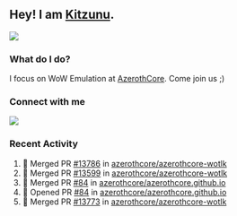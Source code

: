 ## Hey! I am [Kitzunu](https://Github.com/Kitzunu).

<!--<a href="https://github-readme-stats.kitzunu.vercel.app/api?username=Kitzunu&show_icons=true&theme=dark">
  <img align="center" src="https://github-readme-stats.kitzunu.vercel.app/api?username=Kitzunu&show_icons=true&theme=dark" />
</a>-->
<a href="https://github-readme-stats.kitzunu.vercel.app/api?username=Kitzunu&show_icons=true&theme=dark">
  <img align="center" src="https://github-readme-stats.vercel.app/api/top-langs/?username=Kitzunu&layout=compact&theme=dark" />
</a>

### What do I do?

I focus on WoW Emulation at [AzerothCore](https://Github.com/AzerothCore). Come join us ;)

### Connect with me
[![](https://img.shields.io/badge/AzerothCore%20Discord-Connect%20with%20me!-green)](https://discord.com/invite/gkt4y2x)

### Recent Activity

<!--START_SECTION:activity-->
1. 🎉 Merged PR [#13786](https://github.com/azerothcore/azerothcore-wotlk/pull/13786) in [azerothcore/azerothcore-wotlk](https://github.com/azerothcore/azerothcore-wotlk)
2. 🎉 Merged PR [#13599](https://github.com/azerothcore/azerothcore-wotlk/pull/13599) in [azerothcore/azerothcore-wotlk](https://github.com/azerothcore/azerothcore-wotlk)
3. 🎉 Merged PR [#84](https://github.com/azerothcore/azerothcore.github.io/pull/84) in [azerothcore/azerothcore.github.io](https://github.com/azerothcore/azerothcore.github.io)
4. 💪 Opened PR [#84](https://github.com/azerothcore/azerothcore.github.io/pull/84) in [azerothcore/azerothcore.github.io](https://github.com/azerothcore/azerothcore.github.io)
5. 🎉 Merged PR [#13773](https://github.com/azerothcore/azerothcore-wotlk/pull/13773) in [azerothcore/azerothcore-wotlk](https://github.com/azerothcore/azerothcore-wotlk)
<!--END_SECTION:activity-->
